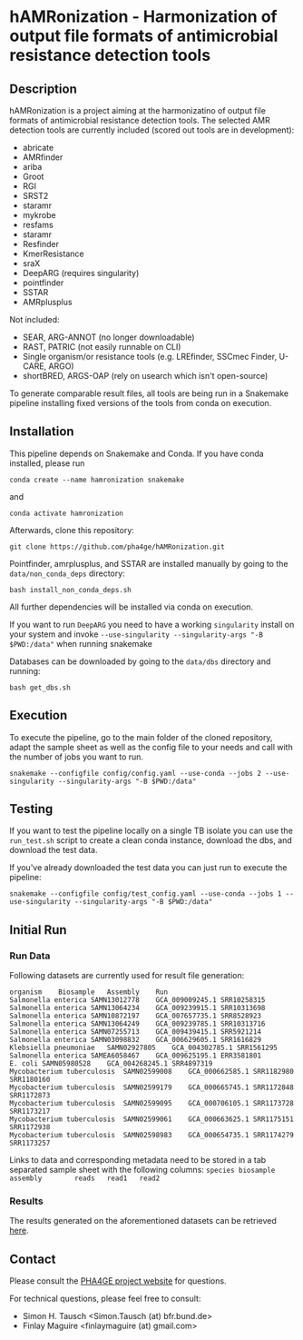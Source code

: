 hAMRonization - Harmonization of output file formats of antimicrobial resistance detection tools 
=======================================
Description
-----------
hAMRonization is a project aiming at the harmonizatino of output file formats of antimicrobial resistance detection tools. 
The selected AMR detection tools are currently included (scored out tools are in development):
* abricate
* AMRfinder
* ariba
* Groot
* RGI
* SRST2
* staramr
* mykrobe
* resfams
* staramr
* Resfinder
* KmerResistance
* sraX
* DeepARG (requires singularity)
* pointfinder
* SSTAR
* AMRplusplus

Not included:

* SEAR, ARG-ANNOT (no longer downloadable)
* RAST, PATRIC (not easily runnable on CLI)
* Single organism/or resistance tools (e.g. LREfinder, SSCmec Finder, U-CARE, ARGO)
* shortBRED, ARGS-OAP (rely on usearch which isn't open-source)

To generate comparable result files, all tools are being run in a Snakemake pipeline installing fixed versions of the tools from conda on execution.

Installation 
------------

This pipeline depends on Snakemake and Conda. If you have conda installed, please run 

`conda create --name hamronization snakemake` 

and 

`conda activate hamronization`

Afterwards, clone this repository:

`git clone https://github.com/pha4ge/hAMRonization.git`

Pointfinder, amrplusplus, and SSTAR are installed manually by going to the `data/non_conda_deps` directory:

`bash install_non_conda_deps.sh`

All further dependencies will be installed via conda on execution.

If you want to run `DeepARG` you need to have a working `singularity` install on your system and invoke `--use-singularity --singularity-args "-B $PWD:/data"` when running snakemake

Databases can be downloaded by going to the `data/dbs` directory and running:

`bash get_dbs.sh`



Execution
---------

To execute the pipeline, go to the main folder of the cloned repository, adapt the sample sheet as well as the config file to your needs and call with the number of jobs you want to run.

`snakemake --configfile config/config.yaml --use-conda --jobs 2 --use-singularity --singularity-args "-B $PWD:/data"` 

Testing
-------

If you want to test the pipeline locally on a single TB isolate you can use the
`run_test.sh` script to create a clean conda instance, download the dbs, and download
the test data. 

If you've already downloaded the test data you can just run to execute the pipeline:

`snakemake --configfile config/test_config.yaml --use-conda --jobs 1 --use-singularity --singularity-args "-B $PWD:/data"`

Initial Run
-----------

### Run Data

Following datasets are currently used for result file generation:
```
organism    Biosample   Assembly    Run
Salmonella enterica SAMN13012778    GCA_009009245.1 SRR10258315
Salmonella enterica SAMN13064234    GCA_009239915.1 SRR10313698
Salmonella enterica SAMN10872197    GCA_007657735.1 SRR8528923
Salmonella enterica SAMN13064249    GCA_009239785.1 SRR10313716
Salmonella enterica SAMN07255713    GCA_009439415.1 SRR5921214
Salmonella enterica SAMN03098832    GCA_006629605.1 SRR1616829
Klebsiella pneumoniae   SAMN02927805    GCA_004302785.1 SRR1561295
Salmonella enterica SAMEA6058467    GCA_009625195.1 ERR3581801
E. coli SAMN05980528    GCA_004268245.1 SRR4897319
Mycobacterium tuberculosis  SAMN02599008    GCA_000662585.1 SRR1182980 SRR1180160
Mycobacterium tuberculosis  SAMN02599179    GCA_000665745.1 SRR1172848 SRR1172873
Mycobacterium tuberculosis  SAMN02599095    GCA_000706105.1 SRR1173728 SRR1173217
Mycobacterium tuberculosis  SAMN02599061    GCA_000663625.1 SRR1175151 SRR1172938
Mycobacterium tuberculosis  SAMN02598983    GCA_000654735.1 SRR1174279 SRR1173257
```
Links to data and corresponding metadata need to be stored in a tab separated sample sheet with the following columns:
`species biosample       assembly        reads   read1   read2`


### Results

The results generated on the aforementioned datasets can be retrieved [here](https://databay.bfrlab.de/d/c937ce66a7f2406e9a0f/).

Contact
-------
Please consult the [PHA4GE project website](https://github.com/pha4ge) for questions.

For technical questions, please feel free to consult:
 * Simon H. Tausch <Simon.Tausch (at) bfr.bund.de> 
 * Finlay Maguire <finlaymaguire (at) gmail.com> 
 

